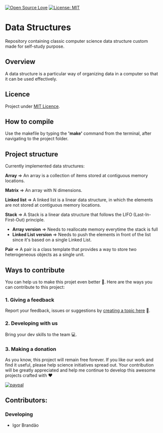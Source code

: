 [![Open Source Love](https://badges.frapsoft.com/os/v1/open-source.svg?v=103)](https://github.com/ellerbrock/open-source-badges/) [![License: MIT](https://img.shields.io/badge/License-MIT-green.svg)](https://mit-licence.igorabrandao.com.br/)

# Data Structures
Repository containing classic computer science data structure custom made for self-study purpose.


## Overview

A data structure is a particular way of organizing data in a computer so that it can be used effectively.

## Licence

Project under [MIT Licence](https://mit-licence.igorabrandao.com.br/).

## How ​​to compile

Use the makefile by typing the **'make'** command from the terminal, after navigating to the project folder.

## Project structure

Currently implemented data structures:

**Array** => An array is a collection of items stored at contiguous memory locations.

**Matrix** => An array with N dimensions.

**Linked list** => A linked list is a linear data structure, in which the elements are not stored at contiguous memory locations.

**Stack** => A Stack is a linear data structure that follows the LIFO (Last-In-First-Out) principle.

- **Array version** => Needs to reallocate memory everytime the stack is full
- **Linked List version** => Needs to push the elements in front of the list since it's based on a single Linked List.

**Pair** => A pair is a class template that provides a way to store two heterogeneous objects as a single unit.

## Ways to contribute

You can help us to make this projet even better :rocket:. Here are the ways you can contribute to this project:

### 1. Giving a feedback

Report your feedback, issues or suggestions by [creating a topic here](https://github.com/igorabrandao/Data-structures/issues) :punch:.

### 2. Developing with us

Bring your dev skills to the team :computer:.

### 3. Making a donation

As you know, this project will remain free forever. If you like our work and find it useful, please help science initiatives spread out. Your contribution will be greatly appreciated and help me continue to develop this awesome projects crafted with :heart:

[![paypal](https://www.paypalobjects.com/en_US/i/btn/btn_donateCC_LG.gif)](https://www.paypal.com/cgi-bin/webscr?cmd=_s-xclick&hosted_button_id=7NV5RV8B2MTA4)

## Contributors:

### Developing

* Igor Brandão
